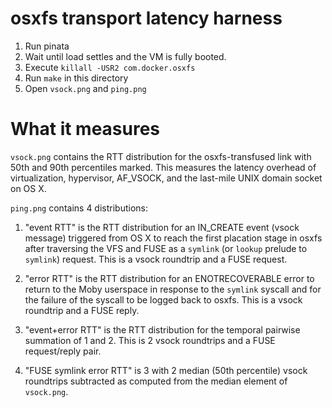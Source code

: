 # osxfs transport latency harness

1. Run pinata
2. Wait until load settles and the VM is fully booted.
3. Execute `killall -USR2 com.docker.osxfs`
4. Run `make` in this directory
5. Open `vsock.png` and `ping.png`

# What it measures

`vsock.png` contains the RTT distribution for the osxfs-transfused link
with 50th and 90th percentiles marked. This measures the latency
overhead of virtualization, hypervisor, AF_VSOCK, and the last-mile UNIX
domain socket on OS X.

`ping.png` contains 4 distributions:

1. "event RTT" is the RTT distribution for an IN_CREATE event (vsock
message) triggered from OS X to reach the first placation stage in osxfs
after traversing the VFS and FUSE as a `symlink` (or `lookup` prelude to
`symlink`) request. This is a vsock roundtrip and a FUSE request.

2. "error RTT" is the RTT distribution for an ENOTRECOVERABLE error to
return to the Moby userspace in response to the `symlink` syscall and
for the failure of the syscall to be logged back to osxfs. This is a
vsock roundtrip and a FUSE reply.

3. "event+error RTT" is the RTT distribution for the temporal pairwise
summation of 1 and 2. This is 2 vsock roundtrips and a FUSE
request/reply pair.

4. "FUSE symlink error RTT" is 3 with 2 median (50th percentile) vsock
roundtrips subtracted as computed from the median element of `vsock.png`.
